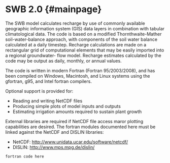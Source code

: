 # SWB 2.0 {#mainpage}

The SWB model calculates recharge by use of commonly available geographic information system
(GIS) data layers in combination with tabular climatological data. The code is based on a modified Thornthwaite-Mather
soil-water-balance approach, with components of the soil water balance calculated at a daily timestep. Recharge
calculations are made on a rectangular grid of computational elements that may be easily imported into a regional groundwater-
flow model. Recharge estimates calculated by the code may be output as daily, monthly, or annual values.

The code is written in modern Fortran (Fortran 95/2003/2008), and has been compiled on Windows, Macintosh, and Linux systems using the gfortran, g95, and Intel fortran compilers.

Optional support is provided for:

 - Reading and writing NetCDF files
 - Producing simple plots of model inputs and outputs
 - Estimating irrigation amounts required to sustain plant growth

External libraries are required if NetCDF file access maror plotting capabilities are desired. The fortran modules documented here must be linked against the NetCDF and DISLIN libraries:

 - NetCDF: http://www.unidata.ucar.edu/software/netcdf/
 - DISLIN: http://www.mps.mpg.de/dislin/

```
fortran code here
```
